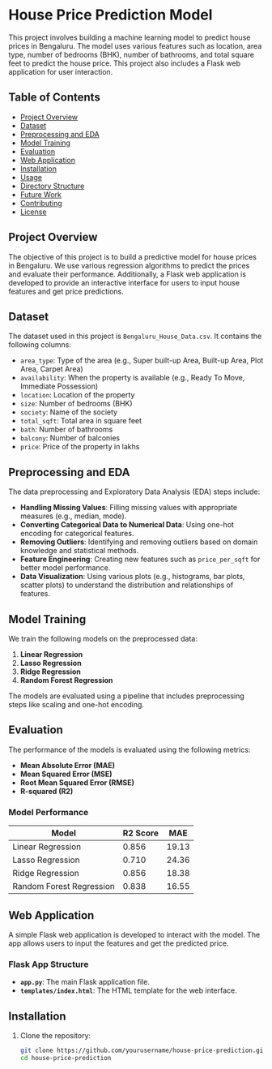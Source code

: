 # House Price Prediction Model

This project involves building a machine learning model to predict house prices in Bengaluru. The model uses various features such as location, area type, number of bedrooms (BHK), number of bathrooms, and total square feet to predict the house price. This project also includes a Flask web application for user interaction.

## Table of Contents

- [Project Overview](#project-overview)
- [Dataset](#dataset)
- [Preprocessing and EDA](#preprocessing-and-eda)
- [Model Training](#model-training)
- [Evaluation](#evaluation)
- [Web Application](#web-application)
- [Installation](#installation)
- [Usage](#usage)
- [Directory Structure](#directory-structure)
- [Future Work](#future-work)
- [Contributing](#contributing)
- [License](#license)

## Project Overview

The objective of this project is to build a predictive model for house prices in Bengaluru. We use various regression algorithms to predict the prices and evaluate their performance. Additionally, a Flask web application is developed to provide an interactive interface for users to input house features and get price predictions.

## Dataset

The dataset used in this project is `Bengaluru_House_Data.csv`. It contains the following columns:

- `area_type`: Type of the area (e.g., Super built-up Area, Built-up Area, Plot Area, Carpet Area)
- `availability`: When the property is available (e.g., Ready To Move, Immediate Possession)
- `location`: Location of the property
- `size`: Number of bedrooms (BHK)
- `society`: Name of the society
- `total_sqft`: Total area in square feet
- `bath`: Number of bathrooms
- `balcony`: Number of balconies
- `price`: Price of the property in lakhs

## Preprocessing and EDA

The data preprocessing and Exploratory Data Analysis (EDA) steps include:

- **Handling Missing Values**: Filling missing values with appropriate measures (e.g., median, mode).
- **Converting Categorical Data to Numerical Data**: Using one-hot encoding for categorical features.
- **Removing Outliers**: Identifying and removing outliers based on domain knowledge and statistical methods.
- **Feature Engineering**: Creating new features such as `price_per_sqft` for better model performance.
- **Data Visualization**: Using various plots (e.g., histograms, bar plots, scatter plots) to understand the distribution and relationships of features.

## Model Training

We train the following models on the preprocessed data:

1. **Linear Regression**
2. **Lasso Regression**
3. **Ridge Regression**
4. **Random Forest Regression**

The models are evaluated using a pipeline that includes preprocessing steps like scaling and one-hot encoding.

## Evaluation

The performance of the models is evaluated using the following metrics:

- **Mean Absolute Error (MAE)**
- **Mean Squared Error (MSE)**
- **Root Mean Squared Error (RMSE)**
- **R-squared (R2)**

### Model Performance

| Model                   | R2 Score | MAE       |
|-------------------------|----------|-----------|
| Linear Regression       | 0.856    | 19.13     |
| Lasso Regression        | 0.710    | 24.36     |
| Ridge Regression        | 0.856    | 18.38     |
| Random Forest Regression| 0.838    | 16.55     |

## Web Application

A simple Flask web application is developed to interact with the model. The app allows users to input the features and get the predicted price.

### Flask App Structure

- **`app.py`**: The main Flask application file.
- **`templates/index.html`**: The HTML template for the web interface.

## Installation

1. Clone the repository:
   ```sh
   git clone https://github.com/yourusername/house-price-prediction.git
   cd house-price-prediction
